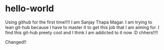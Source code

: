 # hello-world
Using github for the first time!!!!
I am Sanjay Thapa Magar. I am trying to lean git-hub because I have to master it to get this job that I am aiming for. 
I find this git-hub preety cool and I think I am addicted to it now :D chhers!!!!


Changed!!